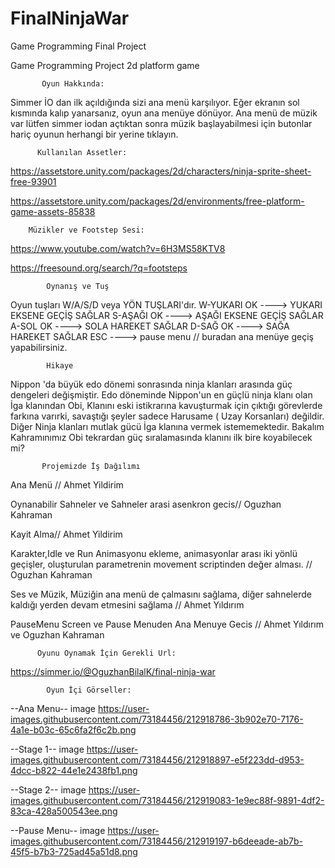 # FinalNinjaWar
Game Programming Final Project


Game Programming Project 2d platform game

           Oyun Hakkında:
Simmer İO dan ilk açıldığında sizi ana menü karşılıyor. Eğer ekranın sol kısmında kalıp yanarsanız, oyun ana menüye dönüyor. Ana menü de müzik var lütfen simmer iodan açtıktan sonra müzik başlayabilmesi için butonlar hariç oyunun herhangi bir yerine tıklayın.

          Kullanılan Assetler:
https://assetstore.unity.com/packages/2d/characters/ninja-sprite-sheet-free-93901

https://assetstore.unity.com/packages/2d/environments/free-platform-game-assets-85838

        Müzikler ve Footstep Sesi:
https://www.youtube.com/watch?v=6H3MS58KTV8

https://freesound.org/search/?q=footsteps

            Oynanış ve Tuş
Oyun tuşları W/A/S/D veya YÖN TUŞLARI'dır. W-YUKARI OK ----> YUKARI EKSENE GEÇİŞ SAĞLAR S-AŞAĞI OK ----> AŞAĞI EKSENE GEÇİŞ SAĞLAR A-SOL OK ----> SOLA HAREKET SAĞLAR D-SAĞ OK ----> SAĞA HAREKET SAĞLAR ESC ----> pause menu // buradan ana menüye geçiş yapabilirsiniz.

            Hikaye
Nippon 'da büyük edo dönemi sonrasında ninja klanları arasında güç dengeleri değişmiştir. Edo döneminde Nippon'un en güçlü ninja klanı olan İga klanından Obi, Klanını eski istikrarına kavuşturmak için çıktığı görevlerde farkına varırki, savaştığı şeyler sadece Harusame ( Uzay Korsanları) değildir. Diğer Ninja klanları mutlak gücü İga klanına vermek istememektedir. Bakalım Kahramınımız Obi tekrardan güç sıralamasında klanını ilk bire koyabilecek mi?

           Projemizde İş Dağılımı
           
Ana Menü // Ahmet Yildirim

Oynanabilir Sahneler ve Sahneler arasi asenkron gecis// Oguzhan Kahraman

Kayit Alma// Ahmet Yildirim

Karakter,Idle ve Run Animasyonu ekleme, animasyonlar arası iki yönlü geçişler, oluşturulan parametrenin movement scriptinden değer alması. // Oguzhan Kahraman

Ses ve Müzik, Müziğin ana menü de çalmasını sağlama, diğer sahnelerde kaldığı yerden devam etmesini sağlama // Ahmet Yıldırım

PauseMenu Screen ve Pause Menuden Ana Menuye Gecis // Ahmet Yıldırım ve Oguzhan Kahraman

          Oyunu Oynamak İçin Gerekli Url:
https://simmer.io/@OguzhanBilalK/final-ninja-war

            Oyun İçi Görseller:
--Ana Menu-- image
https://user-images.githubusercontent.com/73184456/212918786-3b902e70-7176-4a1e-b03c-65c6fa2f6c2b.png

--Stage 1-- image
https://user-images.githubusercontent.com/73184456/212918897-e5f223dd-d953-4dcc-b822-44e1e2438fb1.png

--Stage 2-- image
https://user-images.githubusercontent.com/73184456/212919083-1e9ec88f-9891-4df2-83ca-428a500543ee.png

--Pause Menu-- image
https://user-images.githubusercontent.com/73184456/212919197-b6deeade-ab7b-45f5-b7b3-725ad45a51d8.png
